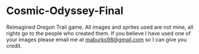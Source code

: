 # Cosmic-Odyssey-Final
Reimagined Oregon Trail game.
All images and sprites used are not mine, all rights go to the people who created them. If you believe I have used one of your images please email me at maburks98@gmail.com so I can give you credit.
